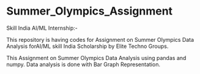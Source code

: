 # Summer_Olympics_Assignment
Skill India AI/ML Internship:-  

This repository is having codes for Assignment on  Summer Olympics Data Analysis forAI/ML skill India Scholarship by Elite Techno Groups.

This Assignment on Summer Olympics Data Analysis using pandas and numpy. 
Data analysis is done with Bar Graph Representation.

